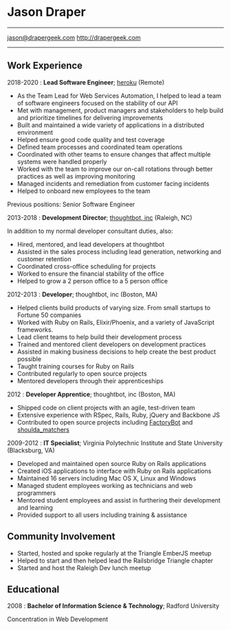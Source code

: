 # Jason Draper

-------------------     ----------------------------
jason@drapergeek.com           http://drapergeek.com
-------------------     ----------------------------

## Work Experience

2018-2020
:   **Lead Software Engineer**; [heroku](https://heroku.com) (Remote)

* As the Team Lead for Web Services Automation, I helped to lead a team of software engineers
  focused on the stability of our API
* Met with management, product managers and stakeholders to help build and prioritize timelines for
    delivering improvements
* Built and maintained a wide variety of applications in a distributed environment
* Helped ensure good code quality  and test coverage
* Defined team processes and coordinated team operations
* Coordinated with other teams to ensure changes that affect multiple systems were
    handled properly
* Worked with the team to improve our on-call rotations through better practices
    as well as improving monitoring
* Managed incidents and remediation from customer facing incidents
* Helped to onboard new employees to the team

Previous positions: Senior Software Engineer

2013-2018
:   **Development Director**; [thoughtbot, inc](https://thoughtbot.com) (Raleigh, NC)

In addition to my normal developer consultant duties, also:

* Hired, mentored, and lead developers at thoughtbot
* Assisted in the sales process including lead generation, networking and
  customer retention
* Coordinated cross-office scheduling for projects
* Worked to ensure the financial stability of the office
* Helped to grow a 2 person office to a 5 person office

2012-2013
:   **Developer**; thoughtbot, inc (Boston, MA)

* Helped clients build products of varying size. From small startups to Fortune 50
  companies
* Worked with Ruby on Rails, Elixir/Phoenix, and a variety of JavaScript frameworks.
* Lead client teams to help build their development process
* Trained and mentored client developers on development practices
* Assisted in making business decisions to help create the best product
  possible
* Taught training courses for Ruby on Rails
* Contributed regularly to open source projects
* Mentored developers through their apprenticeships

2012
:   **Developer Apprentice**; thoughtbot, inc (Boston, MA)

* Shipped code on client projects with an agile, test-driven team
* Extensive experience with RSpec, Rails, Ruby, jQuery and Backbone JS
* Contributed to open source projects including [FactoryBot](https://github.com/thoughtbot/factory_bot) and [shoulda_matchers](https://github.com/thoughtbot/shoulda-matchers)

2009-2012
:   **IT Specialist**; Virginia Polytechnic Institute and State University (Blacksburg, VA)

* Developed and maintained open source Ruby on Rails applications
* Created iOS applications to interface with Ruby on Rails applications
* Maintained 16 servers including Mac OS X, Linux and Windows
* Managed student employees working as technicians and web programmers
* Mentored student employees and assist in furthering their development and learning
* Provided support to all users including training & assistance

## Community Involvement
* Started, hosted and spoke regularly at the Triangle EmberJS meetup
* Helped to start and then helped lead the Railsbridge Triangle chapter
* Started and host the Raleigh Dev lunch meetup

## Educational
2008
:   **Bachelor of Information Science & Technology**; Radford University

Concentration in Web Development
